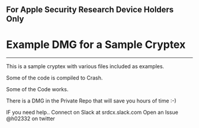 ## For Apple Security Research Device Holders Only

# Example DMG for a Sample Cryptex

-----------
This is a sample cryptex with various files included as examples.

Some of the code is compiled to Crash.

Some of the Code works.

There is a DMG in the Private Repo that will save you hours of time :-)

IF you need help.. Connect on Slack at srdcx.slack.com
Open an Issue
@h02332 on twitter
